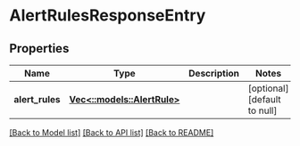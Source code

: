 # AlertRulesResponseEntry

## Properties
| Name            | Type                                         | Description | Notes                        |
| --------------- | -------------------------------------------- | ----------- | ---------------------------- |
| **alert_rules** | [**Vec<::models::AlertRule>**](AlertRule.md) |             | [optional] [default to null] |

[[Back to Model list]](../README.md#documentation-for-models) [[Back to API list]](../README.md#documentation-for-api-endpoints) [[Back to README]](../README.md)
